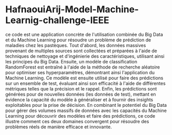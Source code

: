 # HafnaouiArij-Model-Machine-Learnig-challenge-IEEE
ce code est une application concrète de l'utilisation combinée du Big Data et du Machine Learning pour résoudre un problème de prédiction de maladies chez les pastèques. Tout d'abord, les données massives provenant de multiples sources sont collectées et préparées à l'aide de techniques de nettoyage et d'ingénierie des caractéristiques, utilisant ainsi les principes du Big Data. Ensuite, un modèle de classification RandomForest est entraîné à l'aide de la méthode de recherche aléatoire pour optimiser ses hyperparamètres, démontrant ainsi l'application du Machine Learning. Ce modèle est ensuite utilisé pour faire des prédictions sur un ensemble de test, évaluant ainsi son efficacité à l'aide de différentes métriques telles que la précision et le rappel. Enfin, les prédictions sont générées pour de nouvelles données (les données de test), mettant en évidence la capacité du modèle à généraliser et à fournir des insights exploitables pour la prise de décision. En combinant le potentiel du Big Data pour gérer des volumes massifs de données avec les capacités du Machine Learning pour découvrir des modèles et faire des prédictions, ce code illustre comment ces deux domaines convergent pour résoudre des problèmes réels de manière efficace et innovante.
